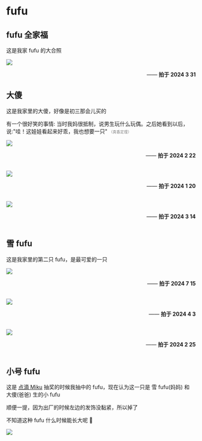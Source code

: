 # fufu

## fufu 全家福

<style>
    .time{
        text-align: right;
    }
</style>

这是我家 fufu 的大合照

![](https://img.fastmirror.net/s/2024/08/17/66c061c2e1dce.jpg)

 <div class="time">—— <strong>拍于 2024 3 31</strong></div>

## 大傻

这是我家里的大傻，好像是初三那会儿买的

有一个很好笑的事情: 当时我妈很抵制，说男生玩什么玩偶。之后她看到以后，说:"哇！这娃娃看起来好乖，我也想要一只" <font color="gray" size="1">（真香定理）</font>

![](https://img.fastmirror.net/s/2024/08/17/66c061eedf635.jpg)

<div class="time">—— <strong>拍于 2024 2 22</strong></div>
<br>

![](https://img.fastmirror.net/s/2024/08/17/66c0621b9bc52.jpg)

<div class="time">—— <strong>拍于 2024 1 20</strong></div>
<br>

![](https://img.fastmirror.net/s/2024/08/17/66c062008a0f6.jpg)

<div class="time">—— <strong>拍于 2024 3 14</strong></div>
<br>

## 雪 fufu

这是我家里的第二只 fufu，是最可爱的一只

![](https://img.fastmirror.net/s/2024/08/17/66c0621167c11.jpg)

<div class="time">—— <strong>拍于 2024 7 15</strong></div>
<br>

![](https://img.fastmirror.net/s/2024/08/17/66c062095bc67.jpg)

<div class="time">—— <strong>拍于 2024 4 3</strong></div>
<br>

![](https://img.fastmirror.net/s/2024/08/17/66c061b9504a3.jpg)

<div class="time">—— <strong>拍于 2024 2 25</strong></div>
<br>

## 小号 fufu

这是 [点滴 Miku](https://space.bilibili.com/16018969) 抽奖的时候我抽中的 fufu，现在认为这一只是 雪 fufu(妈妈) 和 大傻(爸爸) 生的小 fufu

顺便一提，因为出厂的时候左边的发饰没黏紧，所以掉了

不知道这种 fufu 什么时候能长大呢 🤔

![](https://img.fastmirror.net/s/2024/08/17/66c061a73b490.jpg)
